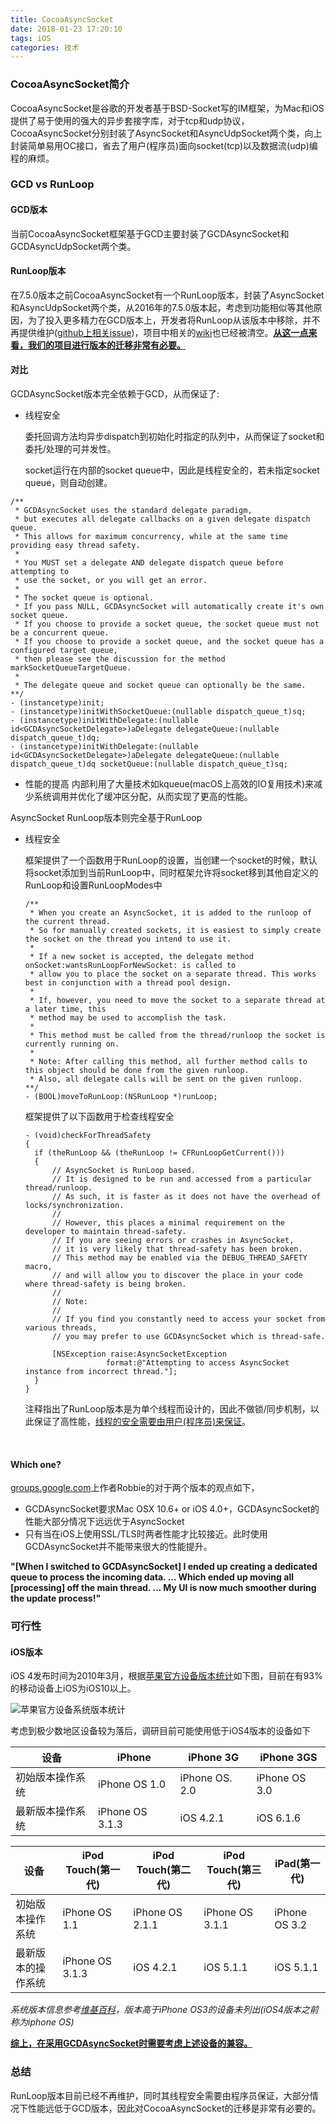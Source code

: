 ```yaml
---
title: CocoaAsyncSocket
date: 2018-01-23 17:20:10
tags: iOS
categories: 技术
---
```


### CocoaAsyncSocket简介

CocoaAsyncSocket是谷歌的开发者基于BSD-Socket写的IM框架，为Mac和iOS提供了易于使用的强大的异步套接字库，对于tcp和udp协议，CocoaAsyncSocket分别封装了AsyncSocket和AsyncUdpSocket两个类，向上封装简单易用OC接口，省去了用户(程序员)面向socket(tcp)以及数据流(udp)编程的麻烦。

### GCD vs RunLoop

#### GCD版本

当前CocoaAsyncSocket框架基于GCD主要封装了GCDAsyncSocket和GCDAsyncUdpSocket两个类。

#### RunLoop版本

在7.5.0版本之前CocoaAsyncSocket有一个RunLoop版本，封装了AsyncSocket和AsyncUdpSocket两个类，从2016年的7.5.0版本起，考虑到功能相似等其他原因，为了投入更多精力在GCD版本上，开发者将RunLoop从该版本中移除，并不再提供维护([github上相关issue](https://github.com/robbiehanson/CocoaAsyncSocket/issues/454))，项目中相关的[wiki](https://github.com/robbiehanson/CocoaAsyncSocket/wiki/Reference_AsyncSocket)也已经被清空。<u>**从这一点来看，我们的项目进行版本的迁移非常有必要。**</u>

#### 对比

GCDAsyncSocket版本完全依赖于GCD，从而保证了:

- 线程安全

  委托回调方法均异步dispatch到初始化时指定的队列中，从而保证了socket和委托/处理的可并发性。

  socket运行在内部的socket queue中，因此是线程安全的，若未指定socket queue，则自动创建。

```
/**
 * GCDAsyncSocket uses the standard delegate paradigm,
 * but executes all delegate callbacks on a given delegate dispatch queue.
 * This allows for maximum concurrency, while at the same time providing easy thread safety.
 * 
 * You MUST set a delegate AND delegate dispatch queue before attempting to
 * use the socket, or you will get an error.
 * 
 * The socket queue is optional.
 * If you pass NULL, GCDAsyncSocket will automatically create it's own socket queue.
 * If you choose to provide a socket queue, the socket queue must not be a concurrent queue.
 * If you choose to provide a socket queue, and the socket queue has a configured target queue,
 * then please see the discussion for the method markSocketQueueTargetQueue.
 * 
 * The delegate queue and socket queue can optionally be the same.
**/
- (instancetype)init;
- (instancetype)initWithSocketQueue:(nullable dispatch_queue_t)sq;
- (instancetype)initWithDelegate:(nullable id<GCDAsyncSocketDelegate>)aDelegate delegateQueue:(nullable dispatch_queue_t)dq;
- (instancetype)initWithDelegate:(nullable id<GCDAsyncSocketDelegate>)aDelegate delegateQueue:(nullable dispatch_queue_t)dq socketQueue:(nullable dispatch_queue_t)sq;

```



- 性能的提高
  内部利用了大量技术如kqueue(macOS上高效的IO复用技术)来减少系统调用并优化了缓冲区分配，从而实现了更高的性能。

AsyncSocket RunLoop版本则完全基于RunLoop

- 线程安全

  框架提供了一个函数用于RunLoop的设置，当创建一个socket的时候，默认将socket添加到当前RunLoop中，同时框架允许将socket移到其他自定义的RunLoop和设置RunLoopModes中

  ```
  /**
   * When you create an AsyncSocket, it is added to the runloop of the current thread.
   * So for manually created sockets, it is easiest to simply create the socket on the thread you intend to use it.
   * 
   * If a new socket is accepted, the delegate method onSocket:wantsRunLoopForNewSocket: is called to
   * allow you to place the socket on a separate thread. This works best in conjunction with a thread pool design.
   * 
   * If, however, you need to move the socket to a separate thread at a later time, this
   * method may be used to accomplish the task.
   * 
   * This method must be called from the thread/runloop the socket is currently running on.
   * 
   * Note: After calling this method, all further method calls to this object should be done from the given runloop.
   * Also, all delegate calls will be sent on the given runloop.
  **/
  - (BOOL)moveToRunLoop:(NSRunLoop *)runLoop;

  ```

  框架提供了以下函数用于检查线程安全

  ```
  - (void)checkForThreadSafety
  {
  	if (theRunLoop && (theRunLoop != CFRunLoopGetCurrent()))
  	{
  		// AsyncSocket is RunLoop based.
  		// It is designed to be run and accessed from a particular thread/runloop.
  		// As such, it is faster as it does not have the overhead of locks/synchronization.
  		// 
  		// However, this places a minimal requirement on the developer to maintain thread-safety.
  		// If you are seeing errors or crashes in AsyncSocket,
  		// it is very likely that thread-safety has been broken.
  		// This method may be enabled via the DEBUG_THREAD_SAFETY macro,
  		// and will allow you to discover the place in your code where thread-safety is being broken.
  		// 
  		// Note:
  		// 
  		// If you find you constantly need to access your socket from various threads,
  		// you may prefer to use GCDAsyncSocket which is thread-safe.
  		
  		[NSException raise:AsyncSocketException
  		            format:@"Attempting to access AsyncSocket instance from incorrect thread."];
  	}
  }
  ```

  注释指出了RunLoop版本是为单个线程而设计的，因此不做锁/同步机制，以此保证了高性能，<u>线程的安全需要由用户(程序员)来保证</u>。

  ​

#### Which one?

[groups.google.com](https://groups.google.com/forum/#!topic/cocoaasyncsocket/l4JWV3R0_00)上作者Robbie的对于两个版本的观点如下，

- GCDAsyncSocket要求Mac OSX 10.6+ or iOS 4.0+，GCDAsyncSocket的性能大部分情况下远远优于AsyncSocket
- 只有当在iOS上使用SSL/TLS时两者性能才比较接近。此时使用GCDAsyncSocket并不能带来很大的性能提升。

**"[When I switched to GCDAsyncSocket] I ended up creating a dedicated queue to process the incoming data. ... Which ended up moving all [processing] off the main thread. ... My UI is now much smoother during the update process!"**

### 可行性

#### iOS版本

iOS 4发布时间为2010年3月，根据[苹果官方设备版本统计](https://developer.apple.com/support/app-store/)如下图，目前在有93%的移动设备上iOS为iOS10以上。

![苹果官方设备系统版本统计](/Users/gengshuchen/Desktop/statistics.png)

考虑到极少数地区设备较为落后，调研目前可能使用低于iOS4版本的设备如下

| 设备       | iPhone          | iPhone 3G      | iPhone 3GS    |
| -------- | --------------- | -------------- | ------------- |
| 初始版本操作系统 | iPhone OS 1.0   | iPhone OS. 2.0 | iPhone OS 3.0 |
| 最新版本操作系统 | iPhone OS 3.1.3 | iOS 4.2.1      | iOS 6.1.6     |

| 设备        | iPod Touch(第一代) | iPod Touch(第二代) | iPod Touch(第三代) | iPad(第一代)     |
| --------- | --------------- | --------------- | --------------- | ------------- |
| 初始版本操作系统  | iPhone OS 1.1   | iPhone OS 2.1.1 | iPhone OS 3.1.1 | iPhone OS 3.2 |
| 最新版本的操作系统 | iPhone OS 3.1.3 | iOS 4.2.1       | iOS 5.1.1       | iOS 5.1.1     |

*系统版本信息参考[维基百科](https://en.wikipedia.org/wiki/List_of_iOS_devices)，版本高于iPhone OS3的设备未列出(iOS4版本之前称为iphone OS)*

**<u>综上，在采用GCDAsyncSocket时需要考虑上述设备的兼容。</u>**

### 总结

RunLoop版本目前已经不再维护，同时其线程安全需要由程序员保证，大部分情况下性能远低于GCD版本，因此对CocoaAsyncSocket的迁移是非常有必要的。
